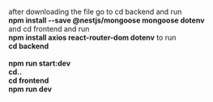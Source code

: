 after downloading the file go to cd backend and run <br>
**npm install --save @nestjs/mongoose mongoose dotenv**<br>
and cd frontend and run<br>
**npm install axios react-router-dom dotenv**
to run<br>
**cd backend**<br>
<br>
**npm run start:dev**
<br>
**cd..**
<br>
**cd frontend**
<br>
**npm run dev**
